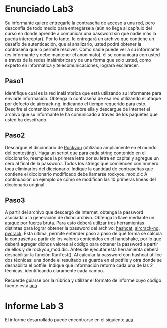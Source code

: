 # Enunciado Lab3

Su informante quiere entregarle la contraseña de acceso a una red, pero desconfía de todo medio para entregársela (aún no llega al capítulo del curso en donde aprende a comunicar una password sin que nadie más la pueda interceptar).
Por lo tanto, le entregará un archivo que contiene un desafío de autenticación, que al analizarlo, usted podrá obtener la contraseña que lo permite resolver.
Como nadie puede ver a su informante (es informante y debe mantener el anonimato), él se comunicará con usted a través de la redes inalámbricas y de una forma que solo usted, como experto en informática y telecomunicaciones, logrará esclarecer.

## Paso1

Identifique cual es la red inalámbrica que está utilizando su informante para enviarle información. Obtenga la contraseña de esa red utilizando el ataque por defecto de aircrack-ng, indicando el tiempo requerido para esto. Descifre el contenido transmitido sobre ella y descargue de Internet el archivo que su informante le ha comunicado a través de los paquetes que usted ha descifrado.

## Paso2

Descargue el diccionario de [Rockyou](https://github.com/brannondorsey/naive-hashcat/releases/download/data/rockyou.txt) (utilizado ampliamente en el mundo del pentesting). Haga un script que para cada string contenido en el diccionario, reemplace la primera letra por su letra en capital y agregue un cero al final de la password. 
Todos los strings que comiencen con número toca eliminarlos del diccionario. Indique la cantidad de contraseñas que contiene el diccionario modificado debe llamarse rockyou_mod.dic
A continuación un ejemplo de cómo se modifican las 10 primeras líneas del diccionario original.

## Paso3

A partir del archivo que descargó de Internet, obtenga la password asociada a la generación de dicho archivo. Obtenga la llave mediante un ataque por fuerza bruta. 
Para esto deberá utilizar tres herramientas distintas para lograr obtener la password del archivo: [hashcat](https://github.com/hashcat/hashcat), [aircrack-ng](https://github.com/aircrack-ng/aircrack-ng), [pycrack](https://github.com/nogilnick/PyCrack). Esta última, permite entender paso a paso de qué forma se calcula la contraseña a partir de los valores contenidos en el handshake, por lo que deberá agregar dichos valores al código para obtener la password a partir de ellos y de rockyou_mod.dic. Antes de ejecutar esta herramienta deberá deshabilitar la función RunTest().
Al calcular la password con hashcat utilice dos técnicas: una donde el resultado se guarda en el potfile y otra donde se deshabilita el potfile.
Indique qué información retorna cada una de las 2 técnicas, identificando claramente cada campo.

Recuerde guiarse por la rúbrica y utilizar el formato de informe cuyo código fuente está [acá](https://udp.instructure.com/courses/24641/files/3035244?wrap=1)

# Informe Lab 3
El informe desarrollado puede encontrarse en el siguiente [acá](https://www.overleaf.com/read/fyhcqzgvcgtr)
